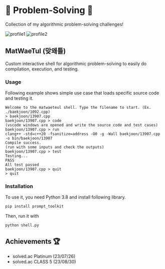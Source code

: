 # :balloon: Problem-Solving :balloon:

Collection of my algorithmic problem-solving challenges!

![profile1](http://mazassumnida.wtf/api/v2/generate_badge?boj=uncertainty)
![profile2](http://mazandi.herokuapp.com/api?handle=uncertainty&theme=warm)

## MatWaeTul (맞왜틀)

Custom interactive shell for algorithmic problem-solving to easily do compilation, execution, and testing.

### Usage

Following example shows simple use case that loads specific source code and testing it.

```
Welcome to the matwaeteul shell. Type the filename to start. (Ex. ./baekjoon/1092.cpp)
> baekjoon/13907.cpp
baekjoon/13907.cpp > code
(vscode windows are opened and write the source code and test cases)
baekjoon/13907.cpp > run
clang++ -std=c++20 -fsanitize=address -O0 -g -Wall baekjoon/13907.cpp -o bin/baekjoon/13907
Compile success.
(run with some inputs and check the outputs)
baekjoon/13907.cpp > test
Testing...
PASS
All test passed
baekjoon/13907.cpp > quit
> quit
```

### Installation

To use it, you need Python 3.8 and install following library.
```bash
pip install prompt_toolkit
```

Then, run it with
```bash
python shell.py
```

## Achievements :trophy:

- solved.ac Platinum (23/07/26)
- solved.ac CLASS 5 (23/08/30)

